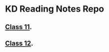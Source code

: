 # KD Reading Notes Repo

## [Class 11](/201/Class11/README.MD).

## [Class 12](/201/Class12/README.MD).
